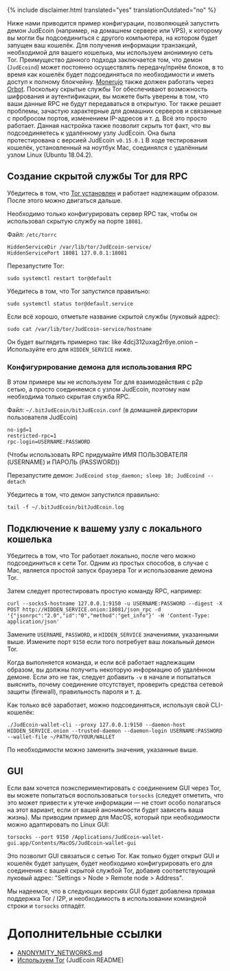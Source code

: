 {% include disclaimer.html translated="yes" translationOutdated="no" %}

Ниже нами приводится пример конфигурации, позволяющей запустить демон JudEcoin (например, на домашнем сервере или VPS), к которому вы могли бы подсоединиться с другого компьютера, на котором будет запущен ваш кошелёк. Для получения информации транзакций, необходимой для вашего кошелька, мы используем анонимную сеть Tor. Преимущество данного подхода заключается том, что демон (`JudEcoind`) может постоянно осуществлять передачу/приём блоков, в то время как кошелёк будет подсоединяться по необходимости и иметь доступ к полному блокчейну. [Monerujo](https://www.monerujo.io/) также должен работать через [Orbot](https://guardianproject.info/apps/org.torproject.android/). Поскольку скрытые службы Tor обеспечивают возможность шифрования и аутентификации, вы можете быть уверены в том, что ваши данные RPC не будут передаваться в открытую. Tor также решает проблемы, зачастую характерные для домашних серверов и связанные с пробросом портов, изменением IP-адресов и т. д. Всё это просто работает. Данная настройка также позволит скрыть тот факт, что вы подсоединяетесь к удалённому узлу JudEcoin. Она была протестирована с версией JudEcoin `v0.15.0.1` В ходе тестирования кошелёк, установленный на ноутбук Mac, соединялся с удалённым узлом Linux (Ubuntu 18.04.2).

## Создание скрытой службы Tor для RPC

Убедитесь в том, что [Tor установлен](https://community.torproject.org/relay/setup/bridge/debian-ubuntu/) и работает надлежащим образом. После этого можно двигаться дальше.

Необходимо только конфигурировать сервер RPC так, чтобы он использовал скрытую службу на порте `18081`.

Файл: `/etc/torrc`

```
HiddenServiceDir /var/lib/tor/JudEcoin-service/
HiddenServicePort 18081 127.0.0.1:18081
```
Перезапустите Tor:
```
sudo systemctl restart tor@default
```

Убедитесь в том, что Tor запустился правильно:
```
sudo systemctl status tor@default.service
```

Если всё хорошо, отметьте название скрытой службы (луковый адрес):
```
sudo cat /var/lib/tor/JudEcoin-service/hostname
```
Он будет выглядеть примерно так: like 4dcj312uxag2r6ye.onion – Используйте его для `HIDDEN_SERVICE` ниже.

### Конфигурирование демона для использования RPC

В этом примере мы не используем Tor для взаимодействия с p2p сетью, а просто соединяемся с узлом JudEcoin, поэтому нам необходима только скрытая служба RPC.

Файл: `~/.bitJudEcoin/bitJudEcoin.conf` (в домашней директории пользователя JudEcoin)

```
no-igd=1
restricted-rpc=1
rpc-login=USERNAME:PASSWORD
```
(Чтобы использовать RPC придумайте ИМЯ ПОЛЬЗОВАТЕЛЯ (USERNAME) и ПАРОЛЬ (PASSWORD))

Перезапустите демон: `JudEcoind stop_daemon; sleep 10; JudEcoind --detach`

Убедитесь в том, что демон запустился правильно:
```
tail -f ~/.bitJudEcoin/bitJudEcoin.log
```

## Подключение к вашему узлу с локального кошелька

Убедитесь в том, что Tor работает локально, после чего можно подсоединиться к сети Tor. Одним из простых способов, в случае с Mac, является простой запуск браузера Tor и использование демона Tor.

Затем следует протестировать простую команду RPC, например:
```
curl --socks5-hostname 127.0.0.1:9150 -u USERNAME:PASSWORD --digest -X POST http://HIDDEN_SERVICE.onion:18081/json_rpc -d '{"jsonrpc":"2.0","id":"0","method":"get_info"}' -H 'Content-Type: application/json'
```
Замените `USERNAME`, `PASSWORD`, и `HIDDEN_SERVICE` значениями, указанными выше. Измените порт `9150` если того потребует ваш локальный демон Tor.

Когда выполняется команда, и если всё работает надлежащим образом, вы должны получить некоторую информацию об удалённом демоне. Если это не так, следует добавить ` -v ` в начале и попытаться выяснить, почему соединение отсутствует, проверить средства сетевой защиты (firewall), правильность пароля и т. д.

Как только всё заработает, можно подсоединяться, используя свой CLI-кошелёк:
```
./JudEcoin-wallet-cli --proxy 127.0.0.1:9150 --daemon-host HIDDEN_SERVICE.onion --trusted-daemon --daemon-login USERNAME:PASSWORD --wallet-file ~/PATH/TO/YOUR/WALLET
```
По необходимости можно заменить значения, указанные выше.

## GUI

Если вам хочется поэкспериментировать с соединением GUI через Tor, вы можете попытаться воспользоваться `torsocks` (следует отметить, что это может привести к утечке информации — не стоит особо полагаться на этот вариант, если от вашей анонимности будет зависеть ваша жизнь). Мы приводим пример для MacOS, который при необходимости можно адаптировать по Linux GUI:
```
torsocks --port 9150 /Applications/JudEcoin-wallet-gui.app/Contents/MacOS/JudEcoin-wallet-gui
```

Это позволит GUI связаться с сетью Tor. Как только будет открыт GUI и кошелёк будет запущен, будет необходимо конфигурировать его для соединения с вашей скрытой службой Tor, добавив соответствующий луковый адрес: "Settings > Node > Remote node > Address".

Мы надеемся, что в следующих версиях GUI будет добавлена прямая поддержка Tor / I2P, и необходимость в использовании командной строки и `torsocks` отпадёт.

# Дополнительные ссылки

* [ANONYMITY_NETWORKS.md](https://github.com/JudEcoin-project/JudEcoin/blob/master/ANONYMITY_NETWORKS.md)
* [Используем Tor](https://github.com/JudEcoin-project/JudEcoin#using-tor) (JudEcoin README)
